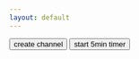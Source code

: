 ```yaml
---
layout: default
---
```


<input type="button" value="create channel" onclick="letstimebox.createChannel()"/>
 
<input type="button" value="start 5min timer" onclick="letstimebox.startNewTimer(5)"/>


<p id="link">
</p>

<p id="timer"></p>

<div class="timer">
	<svg width="400px" height="400px" xmlns="http://www.w3.org/2000/svg" id="remaining-time-indicator"></svg>
	<div id="remaining-time-display" class="timer-display"></div>
</div>
<script>

  // Enable pusher logging - don't include this in production
  Pusher.logToConsole = true;

  (function() {
    function makeid(length) {
       var result           = '';
       var characters       = 'abcdefghijklmnopqrstuvwxyz0123456789';
       var charactersLength = characters.length;
       for ( var i = 0; i < length; i++ ) {
          result += characters.charAt(Math.floor(Math.random() * charactersLength));
       }
       return result;
    }

    window.letstimebox = {
      pusher: new Pusher('ef8c49c842e4f97adbd5', {
        cluster: 'eu'
      }),
      createChannel: function() {
        letstimebox.channelId = makeid(8);
        const qrcode = 'https://api.qrserver.com/v1/create-qr-code/?size=150x150&format=svg&data=' + encodeURI('https://letstimebox.com/watch/' + letstimebox.channelId);
        document.getElementById("link").innerHTML = 'Watch this timer on <a target="_blank" href="watch/' + letstimebox.channelId + '">watch/' + letstimebox.channelId + '</a>. <br><img src="' + qrcode + '"> <br><a href="' + qrcode + '">Download QR Code</a>';

        letstimebox.channel = letstimebox.pusher.subscribe(letstimebox.channelId);
        
        letstimebox.channel.bind('start-timer', letstimebox.timerStarted);
        
        window.location = "#" + letstimebox.channelId;
      },
      startNewTimer: function() {
        var xhr = new XMLHttpRequest();
        xhr.open("POST", "https://api.letstimebox.com/timer", true);

        //Send the proper header information along with the request
        xhr.setRequestHeader("Content-type", "application/json");

        xhr.send(JSON.stringify({
          "channel": letstimebox.channelId,
          "duration": "5"
        }));
      },
      timerStarted: function(data) {
        document.getElementById("timer").innerHTML = data.duration;
		startTimer(parseInt(data.duration));
      }
    };
    
  
  })();

  
</script>
